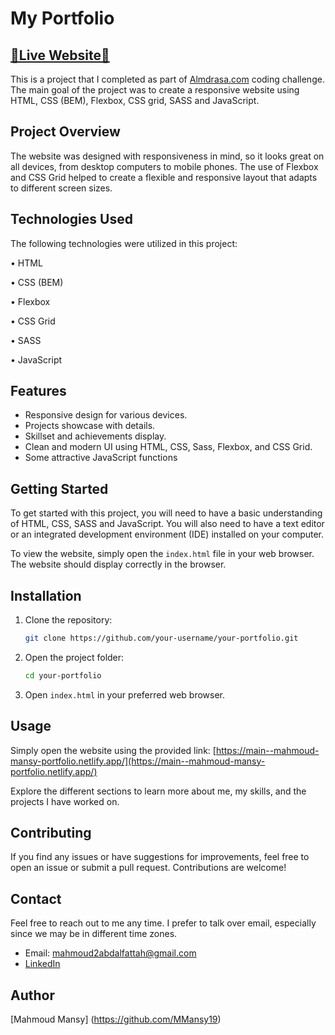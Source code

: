 # My Portfolio
## [🌟Live Website🌟](https://mahmoud-mansy-portfolio.netlify.app/)
This is a project that I completed as part of [Almdrasa.com](https://almdrasa.com/)
 coding challenge. The main goal of the project was to create a responsive website using HTML, CSS (BEM), Flexbox, CSS grid, SASS and JavaScript.

## Project Overview

The website was designed with responsiveness in mind, so it looks great on all devices, from desktop computers to mobile phones. The use of Flexbox and CSS Grid helped to create a flexible and responsive layout that adapts to different screen sizes.

## Technologies Used

The following technologies were utilized in this project:

•  HTML

•  CSS (BEM)

•  Flexbox

•  CSS Grid

•  SASS

•  JavaScript

## Features

- Responsive design for various devices.
- Projects showcase with details.
- Skillset and achievements display.
- Clean and modern UI using HTML, CSS, Sass, Flexbox, and CSS Grid.
- Some attractive JavaScript functions

## Getting Started

To get started with this project, you will need to have a basic understanding of HTML, CSS, SASS and JavaScript. You will also need to have a text editor or an integrated development environment (IDE) installed on your computer.

To view the website, simply open the `index.html` file in your web browser. The website should display correctly in the browser.
## Installation

1. Clone the repository:

    ```bash
    git clone https://github.com/your-username/your-portfolio.git
    ```

2. Open the project folder:

    ```bash
    cd your-portfolio
    ```

3. Open `index.html` in your preferred web browser.

## Usage

Simply open the website using the provided link: [https://main--mahmoud-mansy-portfolio.netlify.app/](https://main--mahmoud-mansy-portfolio.netlify.app/)

Explore the different sections to learn more about me, my skills, and the projects I have worked on.


## Contributing

If you find any issues or have suggestions for improvements, feel free to open an issue or submit a pull request. Contributions are welcome!

## Contact
Feel free to reach out to me any time. I prefer to talk over email, especially since we may be in different time zones.

- Email: [mahmoud2abdalfattah@gmail.com](mailto:mahmoud2abdalfattah@gmail.com)
- [LinkedIn](https://www.linkedin.com/in/mahmoud-mansy-a189a5232/)

## Author
[Mahmoud Mansy] (https://github.com/MMansy19)
